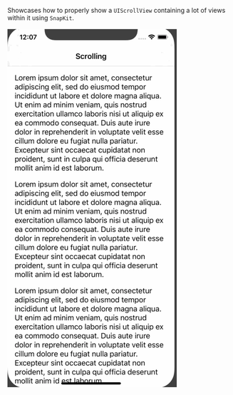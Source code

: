 Showcases how to properly show a `UIScrollView` containing a lot of views within it using `SnapKit`. <br> <br>
![screen-shot](https://github.com/seljabali/snapkit-scrollview-ios/blob/master/demo.gif)
